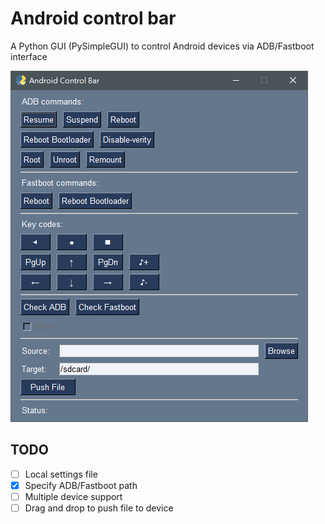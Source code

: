 # Android control bar

A Python GUI (PySimpleGUI) to control Android devices via ADB/Fastboot interface

![Main UI](https://github.com/oldclock/android-control-bar/blob/main/image/for_readme/main_ui.png)

## TODO

- [ ] Local settings file
- [x] Specify ADB/Fastboot path
- [ ] Multiple device support
- [ ] Drag and drop to push file to device
